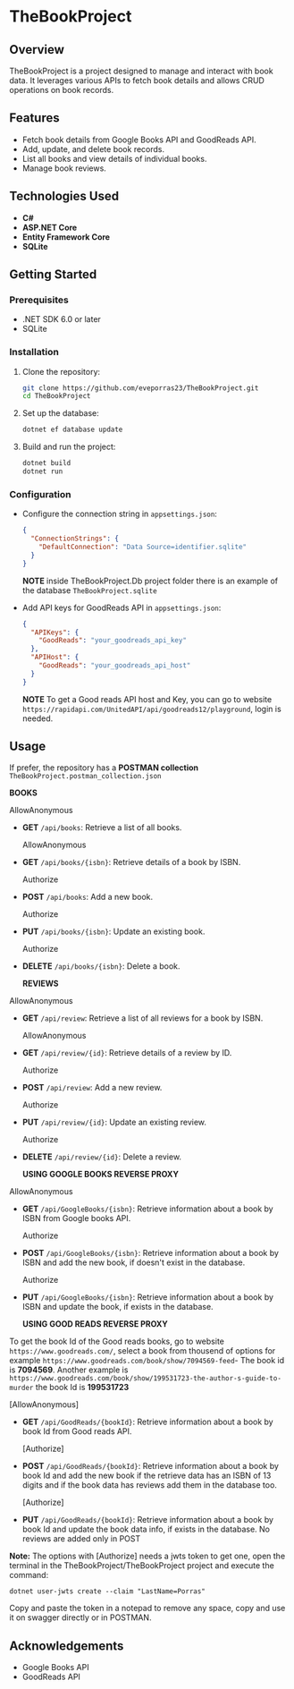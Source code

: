 # TheBookProject

## Overview

TheBookProject is a project designed to manage and interact with book data. It leverages various APIs to fetch book details and allows CRUD operations on book records.

## Features

- Fetch book details from Google Books API and GoodReads API.
- Add, update, and delete book records.
- List all books and view details of individual books.
- Manage book reviews.

## Technologies Used

- **C#**
- **ASP.NET Core**
- **Entity Framework Core**
- **SQLite**

## Getting Started

### Prerequisites

- .NET SDK 6.0 or later
- SQLite

### Installation

1. Clone the repository:

   ```bash
   git clone https://github.com/eveporras23/TheBookProject.git
   cd TheBookProject
   ```

2. Set up the database:

   ```bash
   dotnet ef database update
   ```

3. Build and run the project:
   ```bash
   dotnet build
   dotnet run
   ```

### Configuration

- Configure the connection string in `appsettings.json`:
  ```json
  {
    "ConnectionStrings": {
      "DefaultConnection": "Data Source=identifier.sqlite"
    }
  }
  ```
  
  **NOTE** inside TheBookProject.Db project folder there is an example of the database `TheBookProject.sqlite`

- Add API keys for GoodReads API in `appsettings.json`:
  ```json
  {
    "APIKeys": {
      "GoodReads": "your_goodreads_api_key"
    },
    "APIHost": {
      "GoodReads": "your_goodreads_api_host"
    }
  }
   ```
  **NOTE** To get a Good reads API host and Key, you can go to website `https://rapidapi.com/UnitedAPI/api/goodreads12/playground`, login is needed.

## Usage

If prefer, the repository has a **POSTMAN collection** `TheBookProject.postman_collection.json`

**BOOKS**

AllowAnonymous
- **GET** `/api/books`: Retrieve a list of all books.
  
   AllowAnonymous 
- **GET** `/api/books/{isbn}`: Retrieve details of a book by ISBN.
  
   Authorize 
- **POST** `/api/books`: Add a new book.
  
   Authorize 
- **PUT** `/api/books/{isbn}`: Update an existing book.
  
  Authorize 
- **DELETE** `/api/books/{isbn}`: Delete a book.

  **REVIEWS**

 AllowAnonymous 
- **GET** `/api/review`: Retrieve a list of all reviews for a book by ISBN.
  
  AllowAnonymous 
- **GET** `/api/review/{id}`: Retrieve details of a review by ID.
  
  Authorize 
- **POST** `/api/review`: Add a new review.
  
  Authorize 
- **PUT** `/api/review/{id}`: Update an existing review.

   Authorize 
- **DELETE** `/api/review/{id}`: Delete a review.
  

  **USING GOOGLE BOOKS REVERSE PROXY**

 AllowAnonymous 
- **GET** `/api/GoogleBooks/{isbn}`: Retrieve information about a book by ISBN from Google books API.
  
   Authorize 
- **POST** `/api/GoogleBooks/{isbn}`: Retrieve information about a book by ISBN and add the new book, if doesn't exist in the database.
  
   Authorize 
- **PUT** `/api/GoogleBooks/{isbn}`: Retrieve information about a book by ISBN and update the book, if exists in the database.
  

  **USING GOOD READS REVERSE PROXY**

To get the book Id of the Good reads books, go to website `https://www.goodreads.com/`, select a book from thousend of options for example `https://www.goodreads.com/book/show/7094569-feed`- The book id is **7094569**. Another example is `https://www.goodreads.com/book/show/199531723-the-author-s-guide-to-murder` the book Id is **199531723**

[AllowAnonymous]
- **GET** `/api/GoodReads/{bookId}`: Retrieve information about a book by book Id from Good reads API.
  
  [Authorize]
- **POST** `/api/GoodReads/{bookId}`: Retrieve information about a book by book Id and add the new book if the retrieve data has an ISBN of 13 digits and if the book data has reviews add them in the database too.
  
  [Authorize]
- **PUT** `/api/GoodReads/{bookId}`: Retrieve information about a book by book Id and update the book data info, if exists in the database. No reviews are added only in POST
  

**Note:** The options with [Authorize] needs a jwts token to get one, open the terminal in the TheBookProject/TheBookProject project and execute the command:

  ```dotnet user-jwts create --claim "LastName=Porras"  ```

Copy and paste the token in a notepad to remove any space, copy and use it on swagger directly or in POSTMAN.

## Acknowledgements

- Google Books API
- GoodReads API
